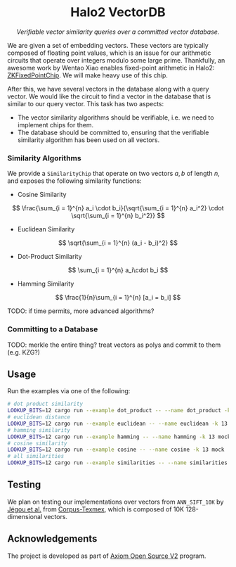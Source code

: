 <p align="center">
  <h1 align="center">
    Halo2 VectorDB
  </h1>
  <p align="center">
    <i>Verifiable vector similarity queries over a committed vector database.</i>
  </p>
</p>

We are given a set of embedding vectors. These vectors are typically composed of floating point values, which is an issue for our arithmetic circuits that operate over integers modulo some large prime. Thankfully, an awesome work by Wentao Xiao enables fixed-point arithmetic in Halo2: [ZKFixedPointChip](https://github.com/DCMMC/ZKFixedPointChip). We will make heavy use of this chip.

After this, we have several vectors in the database along with a query vector. We would like the circuit to find a vector in the database that is similar to our query vector. This task has two aspects:

-   The vector similarity algorithms should be verifiable, i.e. we need to implement chips for them.
-   The database should be committed to, ensuring that the verifiable similarity algorithm has been used on all vectors.

### Similarity Algorithms

We provide a `SimilarityChip` that operate on two vectors $a, b$ of length $n$, and exposes the following similarity functions:

-   Cosine Similarity

$$
\frac{\sum_{i = 1}^{n} a_i \cdot b_i}{\sqrt{\sum_{i = 1}^{n} a_i^2} \cdot \sqrt{\sum_{i = 1}^{n} b_i^2}}
$$

-   Euclidean Similarity

$$
\sqrt{\sum_{i = 1}^{n} (a_i - b_i)^2}
$$

-   Dot-Product Similarity

$$
\sum_{i = 1}^{n} a_i\cdot b_i
$$

-   Hamming Similarity

$$
\frac{1}{n}\sum_{i = 1}^{n} [a_i = b_i]
$$

TODO: if time permits, more advanced algorithms?

### Committing to a Database

TODO: merkle the entire thing? treat vectors as polys and commit to them (e.g. KZG?)

## Usage

Run the examples via one of the following:

```sh
# dot product similarity
LOOKUP_BITS=12 cargo run --example dot_product -- --name dot_product -k 13 mock
# euclidean distance
LOOKUP_BITS=12 cargo run --example euclidean -- --name euclidean -k 13 mock
# hamming similarity
LOOKUP_BITS=12 cargo run --example hamming -- --name hamming -k 13 mock
# cosine similarity
LOOKUP_BITS=12 cargo run --example cosine -- --name cosine -k 13 mock
# all similarities
LOOKUP_BITS=12 cargo run --example similarities -- --name similarities -k 13 mock
```

## Testing

We plan on testing our implementations over vectors from `ANN_SIFT_10K` by [Jégou et al.](https://inria.hal.science/inria-00514462/en) from [Corpus-Texmex](http://corpus-texmex.irisa.fr/), which is composed of 10K 128-dimensional vectors.

## Acknowledgements

The project is developed as part of [Axiom Open Source V2](https://www.axiom.xyz/open-source-v2) program.
